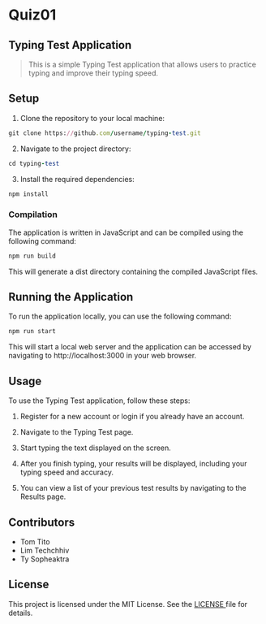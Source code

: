 # Quiz01

## Typing Test Application

>This is a simple Typing Test application that allows users to practice typing and improve their typing speed.

## Setup
1. Clone the repository to your local machine:
```ruby
git clone https://github.com/username/typing-test.git
```
2. Navigate to the project directory:
```ruby
cd typing-test
```
3. Install the required dependencies:
```ruby
npm install
```
### Compilation
The application is written in JavaScript and can be compiled using the following command:

```ruby
npm run build
```

This will generate a dist directory containing the compiled JavaScript files.

## Running the Application
To run the application locally, you can use the following command:

```ruby
npm run start
```
This will start a local web server and the application can be accessed by navigating to http://localhost:3000 in your web browser.

## Usage
To use the Typing Test application, follow these steps:

1. Register for a new account or login if you already have an account.

2. Navigate to the Typing Test page.

3. Start typing the text displayed on the screen.

4. After you finish typing, your results will be displayed, including your typing speed and accuracy.

5. You can view a list of your previous test results by navigating to the Results page.

## Contributors

- Tom Tito
- Lim Techchhiv
- Ty Sopheaktra
## License

This project is licensed under the MIT License. See the <ins> LICENSE </ins> file for details.
